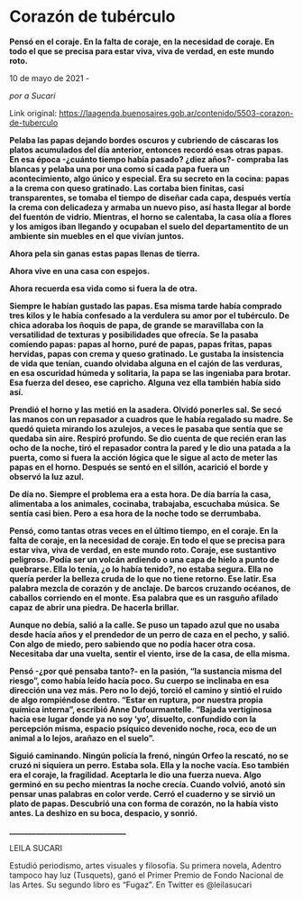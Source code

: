 # Corazón de tubérculo

**Pensó en el coraje. En la falta de coraje, en la necesidad de coraje. En todo el que se precisa para estar viva, viva de verdad, en este mundo roto.**

10 de mayo de 2021 - 

_por a Sucari_

Link original: https://laagenda.buenosaires.gob.ar/contenido/5503-corazon-de-tuberculo



**Pelaba las papas dejando bordes oscuros y cubriendo de cáscaras los platos acumulados del día anterior, entonces recordó esas otras papas. En esa época -¿cuánto tiempo había pasado? ¿diez años?- compraba las blancas y pelaba una por una como si cada papa fuera un acontecimiento, algo único y especial. Era su secreto en la cocina: papas a la crema con queso gratinado. Las cortaba bien finitas, casi transparentes, se tomaba el tiempo de diseñar cada capa, después vertía la crema con delicadeza y armaba un nuevo piso, así hasta llegar al borde del fuentón de vidrio. Mientras, el horno se calentaba, la casa olía a flores y los amigos iban llegando y ocupaban el suelo del departamentito de un ambiente sin muebles en el que vivían juntos.**




**Ahora pela sin ganas estas papas llenas de tierra.**




**Ahora vive en una casa con espejos.**




**Ahora recuerda esa vida como si fuera la de otra.**




**Siempre le habían gustado las papas. Esa misma tarde había comprado tres kilos y le había confesado a la verdulera su amor por el tubérculo. De chica adoraba los ñoquis de papa, de grande se maravillaba con la versatilidad de texturas y posibilidades que ofrecía. Se la pasaba comiendo papas: papas al horno, puré de papas, papas fritas, papas hervidas, papas con crema y queso gratinado. Le gustaba la insistencia de vida que tenían, cuando olvidaba alguna en el cajón de las verduras, en esa oscuridad húmeda y solitaria, la papa se las ingeniaba para brotar. Esa fuerza del deseo, ese capricho. Alguna vez ella también había sido así.**




**Prendió el horno y las metió en la asadera. Olvidó ponerles sal. Se secó las manos con un repasador a cuadros que le había regalado su madre. Se quedó quieta mirando los azulejos, a veces le pasaba que sentía que se quedaba sin aire. Respiró profundo. Se dio cuenta de que recién eran las ocho de la noche, tiró el repasador contra la pared y le dio una patada a la puerta, como si fuera la acción lógica que le sigue al acto de meter las papas en el horno. Después se sentó en el sillón, acarició el borde y observó la luz azul.**




**De día no. Siempre el problema era a esta hora. De día barría la casa, alimentaba a los animales, cocinaba, trabajaba, escuchaba música. Se sentía casi bien. Pero a esa hora de la noche todo se derrumbaba.**




**Pensó, como tantas otras veces en el último tiempo, en el coraje. En la falta de coraje, en la necesidad de coraje. En todo el que se precisa para estar viva, viva de verdad, en este mundo roto. Coraje, ese sustantivo peligroso. Podía ser un volcán ardiendo o una capa de hielo a punto de quebrarse. Ella lo tenía, ¿o lo había tenido?, no estaba segura. Ella no quería perder la belleza cruda de lo que no tiene retorno. Ese latir. Esa palabra mezcla de corazón y de anclaje. De barcos cruzando océanos, de caballos corriendo en el monte. Esa palabra que es un rasguño afilado capaz de abrir una piedra. De hacerla brillar.**




**Aunque no debía, salió a la calle. Se puso un tapado azul que no usaba desde hacía años y el prendedor de un perro de caza en el pecho, y salió. Con algo de miedo, pero sabiendo que no podía hacer otra cosa. Necesitaba dar una vuelta, sentir el viento, irse de la casa, de ella misma.**




**Pensó -¿por qué pensaba tanto?- en la pasión, “la sustancia misma del riesgo”, como había leído hacía poco. Su cuerpo se inclinaba en esa dirección una vez más. Pero no lo dejó, torció el camino y sintió el ruido de algo rompiéndose dentro. “Estar en ruptura, por nuestra propia química interna”, escribió Anne Dufourmantelle. “Bajada vertiginosa hacia ese lugar donde ya no soy ‘yo’, disuelto, confundido con la percepción misma, espacio psíquico devenido noche, roca, eco de un animal a lo lejos, arañazo en el suelo”.**




**Siguió caminando. Ningún policía la frenó, ningún Orfeo la rescató, no se cruzó ni siquiera un perro. Estaba sola. Ella y la noche vacía. Eso también era el coraje, la fragilidad. Aceptarla le dio una fuerza nueva. Algo germinó en su pecho mientras la noche crecía. Cuando volvió, anotó sin pensar unas palabras en color verde. Cerró el cuaderno y se sirvió un plato de papas. Descubrió una con forma de corazón, no la había visto antes. La deshizo en su boca, despacio, y sonrió.**




**\_\_\_\_\_\_\_\_\_\_\_\_\_\_\_\_\_\_\_\_\_\_\_\_\_\_\_\_\_\_\_**




LEILA SUCARI




Estudió periodismo, artes visuales y filosofía. Su primera novela, Adentro tampoco hay luz (Tusquets), ganó el Primer Premio de Fondo Nacional de las Artes. Su segundo libro es “Fugaz”. En Twitter es @leilasucari



